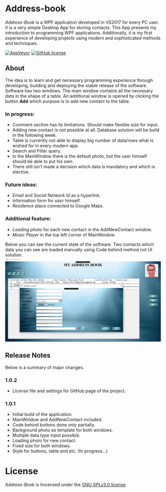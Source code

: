 # Address-book
*Address-Book* is a WPF application developed in VS2017 for every PC user. It is a very simple Desktop App for storing contacts. This App presents my introduction to programming WPF applications. Additionally, it is my first experience of developing projects using modern and sophisticated methods and techniques.
 

[![AppVeyor](https://img.shields.io/appveyor/ci/gruntjs/grunt.svg)](![AppVeyor](https://img.shields.io/appveyor/ci/pytagora/Address-book.svg))
[![GitHub license](https://img.shields.io/github/license/pytagora/Address-book.svg)](https://github.com/pytagora/Address-book/blob/master/LICENSE.md)

## About
The idea is to learn and get necessary programming experience through developing, building and deploying the stable release of the software. Software has two windows. The main window contains all the necessary data in the shape of a table. An additional window is opened by clicking the button **Add** which purpose is to add new contact to the table.

### In progress:
- Comment section has its limitations. Should make flexible size for input.
- Adding new contact is not possible at all. Database solution will be build in the following week.
- Table is currently not able to display big number of data/rows what is wished for in every modern app.
- Search and Filter query.
- In the MainWindow there is the default photo, but the user himself should be able to put his own.
- There still isn't made a decision which data is mandatory and which is elective.

### Future ideas:
- *Email* and *Social Network Id* as a hyperlink.
- Information form for *user* himself.
- *Residence* place connected to Google Maps.

### Additional feature:
- *Loading photo* for each new contact in the AddNewContact window.
- *Music Player* in the top left corner of MainWindow.

Below you can see the current state of the software. Two contacts which data you can see are loaded manually using Code behind method not UI solution.
![Current look of the application](https://raw.githubusercontent.com/pytagora/Address-Book/master/images/Demo_App.jpg)

## Release Notes
Below is a summary of major changes.

### 1.0.2
- License file and settings for GitHub page of the project.

### 1.0.1
- Initial build of the application.
- MainWindow and AddNewContact included.
- Code behind buttons done only partially.
- Background photo as template for both windows.
- Multiple data type input possible.
- Loading photo for new contact.
- Fixed size for both windows.
- Style for buttons, table and etc. (In progress...)

# License
*Address-Book* is lincensed under the [GNU GPLv3.0 license](https://github.com/pytagora/Address-book/blob/master/LICENSE.md).
